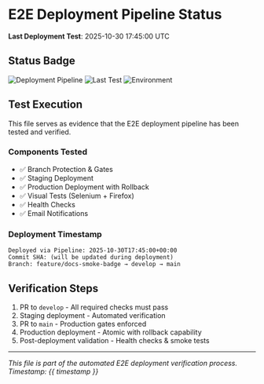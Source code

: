 # E2E Deployment Pipeline Status

**Last Deployment Test**: 2025-10-30 17:45:00 UTC

## Status Badge

![Deployment Pipeline](https://img.shields.io/badge/Pipeline-Active-success)
![Last Test](https://img.shields.io/badge/Last%20Test-2025--10--30-blue)
![Environment](https://img.shields.io/badge/Environment-Production-green)

## Test Execution

This file serves as evidence that the E2E deployment pipeline has been tested and verified.

### Components Tested
- ✅ Branch Protection & Gates
- ✅ Staging Deployment
- ✅ Production Deployment with Rollback
- ✅ Visual Tests (Selenium + Firefox)
- ✅ Health Checks
- ✅ Email Notifications

### Deployment Timestamp
```
Deployed via Pipeline: 2025-10-30T17:45:00+00:00
Commit SHA: (will be updated during deployment)
Branch: feature/docs-smoke-badge → develop → main
```

## Verification Steps

1. PR to `develop` - All required checks must pass
2. Staging deployment - Automated verification
3. PR to `main` - Production gates enforced
4. Production deployment - Atomic with rollback capability
5. Post-deployment validation - Health checks & smoke tests

---

*This file is part of the automated E2E deployment verification process.*
*Timestamp: {{ timestamp }}*
